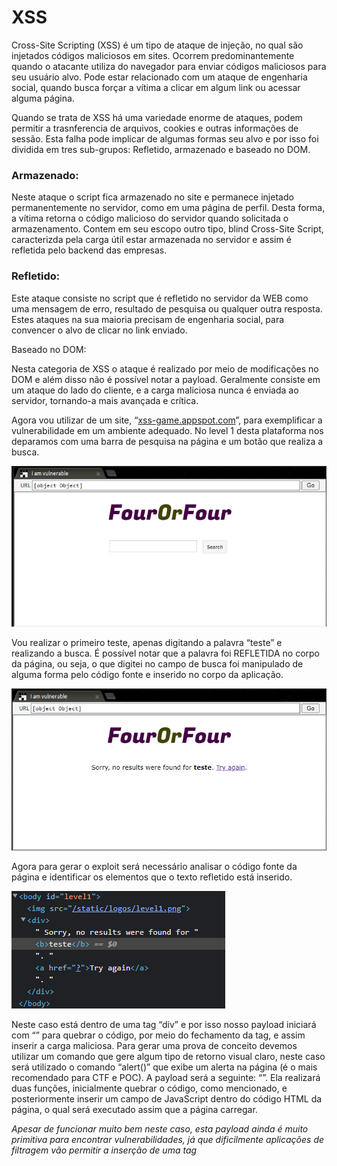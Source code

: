# XSS

Cross-Site Scripting (XSS) é um tipo de ataque de injeção, no qual são injetados códigos maliciosos em sites. Ocorrem predominantemente quando o atacante utiliza do navegador para enviar códigos maliciosos para seu usuário alvo. Pode estar relacionado com um ataque de engenharia social, quando busca forçar a vítima a clicar em algum link ou acessar alguma página.

Quando se trata de XSS há uma variedade enorme de ataques, podem permitir a trasnferencia de arquivos, cookies e outras informações de sessão. Esta falha pode implicar de algumas formas seu alvo e por isso foi dividida em tres sub-grupos: Refletido, armazenado e baseado no DOM.

### Armazenado:

Neste ataque o script fica armazenado no site e permanece injetado permanentemente no servidor, como em uma página de perfil. Desta forma, a vítima retorna o código malicioso do servidor quando solicitada o armazenamento. Contem em seu escopo outro tipo, blind Cross-Site Script, caracterizda pela carga útil estar armazenada no servidor e assim é refletida pelo backend das empresas.

### Refletido:

Este ataque consiste no script que é refletido no servidor da WEB como uma mensagem de erro, resultado de pesquisa ou qualquer outra resposta. Estes ataques na sua maioria precisam de engenharia social, para convencer o alvo de clicar no link enviado.

Baseado no DOM:

Nesta categoria de XSS o ataque é realizado por meio de modificações no DOM e além disso não é possível notar a payload. Geralmente consiste em um ataque do lado do cliente, e a carga maliciosa nunca é enviada ao servidor, tornando-a mais avançada e crítica.

Agora vou utilizar de um site, “[xss-game.appspot.com](http://xss-game.appspot.com/)”, para exemplificar a vulnerabilidade em um ambiente adequado. No level 1 desta plataforma nos deparamos com uma barra de pesquisa na página e um botão que realiza a busca. 

![Untitled](Imagens/Untitled.png)

Vou realizar o primeiro teste, apenas digitando a palavra “teste” e realizando a busca. É possível notar que a palavra foi REFLETIDA no corpo da página, ou seja, o que digitei no campo de busca foi manipulado de alguma forma pelo código fonte e inserido no corpo da aplicação.

![Untitled](Imagens/Untitled%201.png)

Agora para gerar o exploit será necessário analisar o código fonte da página e identificar os elementos que o texto refletido está inserido.

![Untitled](Imagens/Untitled%202.png)

Neste caso está dentro de uma tag “div” e por isso nosso payload iniciará com “</div>” para quebrar o código, por meio do fechamento da tag, e assim inserir a carga maliciosa. Para gerar uma prova de conceito devemos utilizar um comando que gere algum tipo de retorno visual claro, neste caso será utilizado o comando “alert()” que exibe um alerta na página (é o mais recomendado para CTF e POC). A payload será a seguinte: “</div><script>alert(document.domain);</script>”. Ela realizará duas funções, inicialmente quebrar o código, como mencionado, e posteriormente inserir um campo de JavaScript dentro do código HTML da página, o qual será executado assim que a página carregar.

*Apesar de funcionar muito bem neste caso, esta payload ainda é muito primitiva para encontrar vulnerabilidades, já que dificilmente aplicações de filtragem vão permitir a inserção de uma tag <script> em um campo de buscas, por isso ao longo deste documento payloads mais complexas e funcionais serão geradas.*

![Untitled](Imagens/Untitled%203.png)

Clicando na função de buscas nossa aplicação retornará o alerta solicitado no Script, o que indica que há a vulnerabilidade de XSS.
